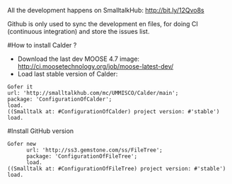 All the development happens on SmalltalkHub: http://bit.ly/12Qvo8s

Github is only used to sync the development en files, for doing CI (continuous integration) and store the issues list.

#How to install Calder ?

* Download the last dev MOOSE 4.7 image: http://ci.moosetechnology.org/job/moose-latest-dev/
* Load last stable version of Calder:

```Smalltalk
Gofer it
url: 'http://smalltalkhub.com/mc/UMMISCO/Calder/main';
package: 'ConfigurationOfCalder';
load.
((Smalltalk at: #ConfigurationOfCalder) project version: #'stable') load.
```

#Install GitHub version

```Smalltalk
Gofer new
      url: 'http://ss3.gemstone.com/ss/FileTree';
      package: 'ConfigurationOfFileTree';
      load.
((Smalltalk at: #ConfigurationOfFileTree) project version: #'stable') load.
```